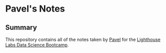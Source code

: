 # Pavel's Notes

## Summary 
This repository contains all of the notes taken by [Pavel](https://github.com/S1MPL3-416) for the [Lighthouse Labs Data Science Bootcamp](https://www.lighthouselabs.ca/).